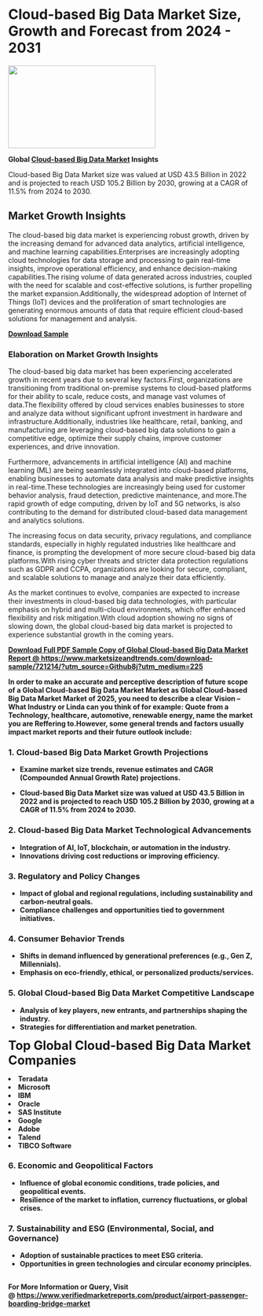 <H1>Cloud-based Big Data Market Size, Growth and Forecast from 2024 - 2031</H1><img class="aligncenter size-medium wp-image-584254" src="https://thirdeyenews.in/wp-content/uploads/2024/09/Global-Market-Research-300x168.jpeg" alt="" width="300" height="168" /><p><strong>Global&nbsp;<a href="https://www.marketsizeandtrends.com/download-sample/721214/?utm_source=Github8j?utm_medium=225">Cloud-based Big Data Market</a> Insights</strong></p><p>Cloud-based Big Data Market size was valued at USD 43.5 Billion in 2022 and is projected to reach USD 105.2 Billion by 2030, growing at a CAGR of 11.5% from 2024 to 2030.</p><p><!DOCTYPE html> <html lang="en"> <head> <meta charset="UTF-8"> <meta name="viewport" content="width=device-width, initial-scale=1.0"> <title>Cloud-based Big Data Market Growth Insights</title> </head> <body> <h2>Market Growth Insights</h2> <p>The cloud-based big data market is experiencing robust growth, driven by the increasing demand for advanced data analytics, artificial intelligence, and machine learning capabilities.Enterprises are increasingly adopting cloud technologies for data storage and processing to gain real-time insights, improve operational efficiency, and enhance decision-making capabilities.The rising volume of data generated across industries, coupled with the need for scalable and cost-effective solutions, is further propelling the market expansion.Additionally, the widespread adoption of Internet of Things (IoT) devices and the proliferation of smart technologies are generating enormous amounts of data that require efficient cloud-based solutions for management and analysis.</p> <p><strong><a href="#downloadSample">Download Sample</a></strong></p> <h3>Elaboration on Market Growth Insights</h3> <p>The cloud-based big data market has been experiencing accelerated growth in recent years due to several key factors.First, organizations are transitioning from traditional on-premise systems to cloud-based platforms for their ability to scale, reduce costs, and manage vast volumes of data.The flexibility offered by cloud services enables businesses to store and analyze data without significant upfront investment in hardware and infrastructure.Additionally, industries like healthcare, retail, banking, and manufacturing are leveraging cloud-based big data solutions to gain a competitive edge, optimize their supply chains, improve customer experiences, and drive innovation.</p> <p>Furthermore, advancements in artificial intelligence (AI) and machine learning (ML) are being seamlessly integrated into cloud-based platforms, enabling businesses to automate data analysis and make predictive insights in real-time.These technologies are increasingly being used for customer behavior analysis, fraud detection, predictive maintenance, and more.The rapid growth of edge computing, driven by IoT and 5G networks, is also contributing to the demand for distributed cloud-based data management and analytics solutions.</p> <p>The increasing focus on data security, privacy regulations, and compliance standards, especially in highly regulated industries like healthcare and finance, is prompting the development of more secure cloud-based big data platforms.With rising cyber threats and stricter data protection regulations such as GDPR and CCPA, organizations are looking for secure, compliant, and scalable solutions to manage and analyze their data efficiently.</p> <p>As the market continues to evolve, companies are expected to increase their investments in cloud-based big data technologies, with particular emphasis on hybrid and multi-cloud environments, which offer enhanced flexibility and risk mitigation.With cloud adoption showing no signs of slowing down, the global cloud-based big data market is projected to experience substantial growth in the coming years.</p> <p><strong><a href="#getMore"></p><p><span class=""><strong>Download Full PDF Sample Copy of Global Cloud-based Big Data Market Report</strong> @ <a href="https://www.marketsizeandtrends.com/download-sample/721214/?utm_source=Github8j?utm_medium=225" target="_blank">https://www.marketsizeandtrends.com/download-sample/721214/?utm_source=Github8j?utm_medium=225</a></span></p><p>In order to make an accurate and perceptive description of future scope of a Global&nbsp;Cloud-based Big Data Market Market as Global&nbsp;Cloud-based Big Data Market Market of 2025, you need to describe a clear Vision &ndash; What Industry or Linda can you think of for example: Quote from a Technology, healthcare, automotive, renewable energy, name the market you are Reffering to.However, some general trends and factors usually impact market reports and their future outlook include:</p><h3>1.&nbsp;<strong>Cloud-based Big Data Market Growth Projections</strong></h3><ul><li>Examine market size trends, revenue estimates and CAGR (Compounded Annual Growth Rate) projections.</li><li><p>Cloud-based Big Data Market size was valued at USD 43.5 Billion in 2022 and is projected to reach USD 105.2 Billion by 2030, growing at a CAGR of 11.5% from 2024 to 2030.</p></li></ul><h3>2.&nbsp;<strong>Cloud-based Big Data Market Technological Advancements</strong></h3><ul><li>Integration of AI, IoT, blockchain, or automation in the industry.</li><li>Innovations driving cost reductions or improving efficiency.</li></ul><h3>3.&nbsp;<strong>Regulatory and Policy Changes</strong></h3><ul><li>Impact of global and regional regulations, including sustainability and carbon-neutral goals.</li><li>Compliance challenges and opportunities tied to government initiatives.</li></ul><h3>4.&nbsp;<strong>Consumer Behavior Trends</strong></h3><ul><li>Shifts in demand influenced by generational preferences (e.g., Gen Z, Millennials).</li><li>Emphasis on eco-friendly, ethical, or personalized products/services.</li></ul><h3>5.&nbsp;<strong>Global Cloud-based Big Data Market Competitive Landscape</strong></h3><ul><li>Analysis of key players, new entrants, and partnerships shaping the industry.</li><li>Strategies for differentiation and market penetration.</li></ul><p data-pm-slice="1 1 []"><span style="color: inherit; font-family: inherit; font-size: 25px;">Top Global Cloud-based Big Data Market Companies</span></p><div class="" data-test-id=""><p><li>Teradata</li><li> Microsoft</li><li> IBM</li><li> Oracle</li><li> SAS Institute</li><li> Google</li><li> Adobe</li><li> Talend</li><li> TIBCO Software</li></p></div><h3>6.&nbsp;<strong>Economic and Geopolitical Factors</strong></h3><ul><li>Influence of global economic conditions, trade policies, and geopolitical events.</li><li>Resilience of the market to inflation, currency fluctuations, or global crises.</li></ul><h3>7.&nbsp;<strong>Sustainability and ESG (Environmental, Social, and Governance)</strong></h3><ul><li>Adoption of sustainable practices to meet ESG criteria.</li><li>Opportunities in green technologies and circular economy principles.</li></ul><h2><strong style="font-size: 14px;">For More Information or Query, Visit @&nbsp;</strong><a style="background-color: #ffffff; font-size: 14px;" href="https://www.marketsizeandtrends.com/report/cloud-based-big-data-market/" target="_blank">https://www.verifiedmarketreports.com/product/airport-passenger-boarding-bridge-market</a></h2>